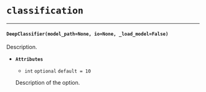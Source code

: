 # `classification`
___

#### `DeepClassifier(model_path=None, io=None, _load_model=False)`

Description.

- **`Attributes`** 
  - `int` `optional` `default = 10`

   Description of the option.
